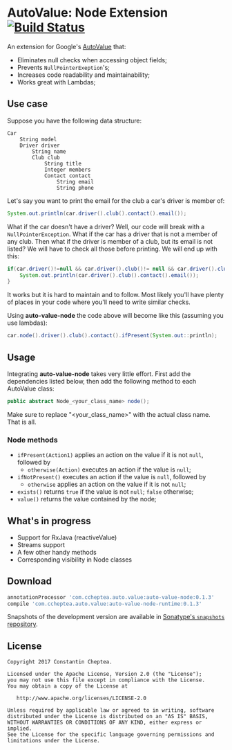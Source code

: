 # AutoValue: Node Extension [![Build Status](https://travis-ci.org/ccheptea/auto-value-node.svg?branch=master)](https://travis-ci.org/ccheptea/auto-value-node)

An extension for Google's [AutoValue](https://github.com/google/auto/tree/master/value) that:

* Eliminates null checks when accessing object fields;
* Prevents ``NullPointerExeption``'s;
* Increases code readability and maintainability;
* Works great with Lambdas;

## Use case

Suppose you have the following data structure:

```
Car
    String model
    Driver driver
        String name
        Club club
            String title
            Integer members
            Contact contact
                String email
                String phone
```

Let's say you want to print the email for the club a car's driver is member of:

```java
System.out.println(car.driver().club().contact().email());
```

What if the car doesn't have a driver? Well, our code will break with a ``NullPointerException``. What if the car has 
a driver that is not a member of any club. Then what if the driver is member of a club, but its email is not listed?
We will have to check all those before printing. We will end up with this:

```java
if(car.driver()!=null && car.driver().club()!= null && car.driver().club().contact() != null){
    System.out.println(car.driver().club().contact().email());
}
```

It works but it is hard to maintain and to follow. Most likely you'll have plenty of places in your code where
you'll need to write similar checks.

Using **auto-value-node** the code above will become like this (assuming you use lambdas):

```java 
car.node().driver().club().contact().ifPresent(System.out::println);
```

## Usage
Integrating **auto-value-node** takes very little effort. First add the dependencies listed below, then add the following
method to each AutoValue class:

```java
public abstract Node_<your_class_name> node();
```
Make sure to replace "<your_class_name>" with the actual class name. That is all.

### Node methods
* ``ifPresent(Action1)`` applies an action on the value if it is not ``null``, followed by
    * ``otherwise(Action)`` executes an action if the value is ``null``;
* ``ifNotPresent()`` executes an action if the value is ``null``, followed by
    * ``otherwise`` applies an action on the value if it is not ``null``;
* ``exists()`` returns ``true`` if the value is not ``null``; ``false`` otherwise;
* ``value()`` returns the value contained by the node;

## What's in progress

* Support for RxJava (reactiveValue)
* Streams support
* A few other handy methods
* Corresponding visibility in Node classes

## Download

```groovy
annotationProcessor 'com.ccheptea.auto.value:auto-value-node:0.1.3'
compile 'com.ccheptea.auto.value:auto-value-node-runtime:0.1.3'
 ```

Snapshots of the development version are available in [Sonatype's `snapshots` repository][snap].

## License


```
Copyright 2017 Constantin Cheptea.

Licensed under the Apache License, Version 2.0 (the "License");
you may not use this file except in compliance with the License.
You may obtain a copy of the License at

   http://www.apache.org/licenses/LICENSE-2.0

Unless required by applicable law or agreed to in writing, software
distributed under the License is distributed on an "AS IS" BASIS,
WITHOUT WARRANTIES OR CONDITIONS OF ANY KIND, either express or implied.
See the License for the specific language governing permissions and
limitations under the License.
```

[snap]: https://oss.sonatype.org/content/repositories/snapshots/
